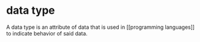 # data type

A data type is an attribute of data that is used in [[programming languages]] to indicate behavior of said data.
